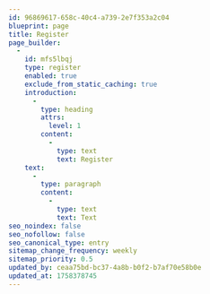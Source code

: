 ```yaml
---
id: 96869617-658c-40c4-a739-2e7f353a2c04
blueprint: page
title: Register
page_builder:
  -
    id: mfs5lbqj
    type: register
    enabled: true
    exclude_from_static_caching: true
    introduction:
      -
        type: heading
        attrs:
          level: 1
        content:
          -
            type: text
            text: Register
    text:
      -
        type: paragraph
        content:
          -
            type: text
            text: Text
seo_noindex: false
seo_nofollow: false
seo_canonical_type: entry
sitemap_change_frequency: weekly
sitemap_priority: 0.5
updated_by: ceaa75bd-bc37-4a8b-b0f2-b7af70e58b0e
updated_at: 1758378745
---
```

